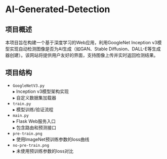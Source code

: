 # AI-Generated-Detection

## 项目概述
本项目旨在构建一个基于深度学习的Web应用，利用GoogleNet Inception v3模型实现自动检测图像是否为AI生成（如GAN、Stable Diffusion、DALL-E等生成器创建）。该网站将提供用户友好的界面，支持图像上传并实时返回检测结果。

## 项目结构
- `GoogleNetV3.py`  
  ▸ Inception v3模型架构实现  
  ▸ 自定义数据集加载器
- `train.py`  
  ▸ 模型训练/验证流程  
- `main.py`  
  ▸ Flask Web服务入口  
  ▸ 包含路由和预测接口
- `pre-train.png`  
  ▸ 使用ImageNet预训练参数的loss曲线
- `no-pre-train.png`  
  ▸ 未使用预训练参数的loss对比
